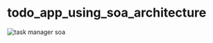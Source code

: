 # todo_app_using_soa_architecture


![task manager soa](https://github.com/user-attachments/assets/42e4aa36-f3c2-4507-8b2f-4e356623e048)
